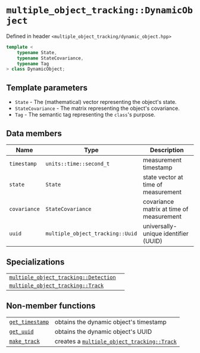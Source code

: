 # `multiple_object_tracking::DynamicObject`

Defined in header `<multiple_object_tracking/dynamic_object.hpp>`

```cpp
template <
    typename State,
    typename StateCovariance,
    typename Tag
> class DynamicObject;
```

## Template parameters

- `State` - The (mathematical) vector representing the object's state.
- `StateCovariance` - The matrix representing the object's covariance.
- `Tag` - The semantic tag representing the `class`'s purpose.

## Data members

| Name         | Type                             | Description                              |
| ------------ | -------------------------------- | ---------------------------------------- |
| `timestamp`  | `units::time::second_t`          | measurement timestamp                    |
| `state`      | `State`                          | state vector at time of measurement      |
| `covariance` | `StateCovariance`                | covariance matrix at time of measurement |
| `uuid`       | `multiple_object_tracking::Uuid` | universally-unique identifier (UUID)     |

## Specializations

|                                                        |     |
| ------------------------------------------------------ | --- |
| [`multiple_object_tracking::Detection`][detection_doc] |     |
| [`multiple_object_tracking::Track`][track_doc]         |     |

## Non-member functions

|                                      |                                                          |
| ------------------------------------ | -------------------------------------------------------- |
| [`get_timestamp`][get_timestamp_doc] | obtains the dynamic object's timestamp                   |
| [`get_uuid`][get_uuid_doc]           | obtains the dynamic object's UUID                        |
| [`make_track`][make_track_doc]       | creates a [`multiple_object_tracking::Track`][track_doc] |

[detection_doc]: detection.md
[track_doc]: track.md
[get_timestamp_doc]: get_timestamp.md
[get_uuid_doc]: get_uuid.md
[make_track_doc]: make_track.md
